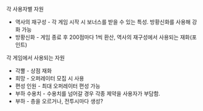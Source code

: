각 사용자별 자원
- 역사의 재구성 - 각 게임 시작 시 보너스를 받을 수 있는 특성. 방황신화를 사용해 강화 가능
- 방황신화 - 게임 종료 후 200점마다 1씩 환산, 역사의 재구성에서 사용되는 재화(포인트)

각 게임에서 사용되는 자원
- 각뿔 - 상점 재화
- 희망 - 오퍼레이터 모집 시 사용
- 편성 인원 - 최대 오퍼레이터 편성 가능
- 부하 수용치 - 수용치를 넘어갈 경우 각종 제약을 사용자가 부담함.
- 부하 - 층을 오르거나, 전투시마다 생성?


